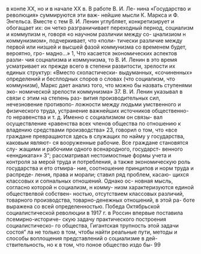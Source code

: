 в конпе ХХ, но и в начале ХХ в. В работе В. И. Ле-
нина «Государство и революция» суммируются эти важ-
нейшие мысли К. Маркса и Ф. Энгельса. Вместе с тем
В. И. Ленин углубляет, конкретизирует и обогащает их:
он четко разграничивает переходный пернод, социализм
и коммупизм н, говоря «о научном различии между со-
цнализиом н коммунизмом», подчеркивает, что «поли-
тически различие между первой или низшей и высшей
фазой коммунизма со временем будет, вероятно, гро-
мадно...» 1, Что касается экономических аспектов разли-
чия соцнализма и коммунизма, то В. И. Ленин в это
время усматривает их прежде всего в степени развитости,
зрелости их единых структур: «Вместо схоластически-
выдуманных, «сочиненных» определений и бесплодных
споров о словах (что социализм, что коммунизм), Маркс
дает анализ того, что можно бы назвать ступенями эко-
номической зрелости коммунизма» 37.
В. И. Ленин указывал в связи с этим на степень раз-
вития производительных сил, нечезновение противопо-
ложности между людьми умственного и физического
труда, устранение важнейших источников общественно-
го неравенства и т. д. Именно с социализмом он связы-
вал осуществление «равенства всех членов общества
по отношению к владению средствами производства» 23,
говорил о том, что «все граждане превращаются здесь
в служащих по найму у государства, каковым являют-
ся вооруженные рабочие. Все граждане становятся слу-
жащими и рабочими одного всенародного, государст-
венного «енндиката»» 3“; рассматривал нестоимостные
формы учета и контроля за мерой труда и потребления,
а также экономическую роль государства и ето отмира-
ние, соотношение принципов и норм труда и распреде-
ления, права и морали; ставил ряд проблем, касаю-
щихся классовых и сопнальных отношений. Однако ос-
новная мысль, согласно которой н социализм, н комму-
низм характеризуются единой обществелвой собствен-
ностью, отсутствием классовых различий, товарного
производства, товарно-денежных отношений, в этой ра-
боте выражена со всей определенностью.
Победа Октябрьской социалистической революции в
1917 г. в Россин впервые поставила псемирно-историче-
скую задачу практического построения социалистическо-
го общества, Гигантская трупность этой задачи состоя“
ла не только в том, чтобы найти реальные пути, методы и
слособы воплощения представлений о социализме в дей-
ствительность, но к в том, что поное общество издо бы-
99
